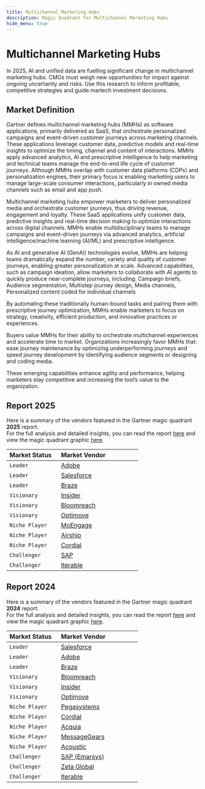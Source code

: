 ```yaml
---
title: Multichannel Marketing Hubs
description: Magic Quadrant for Multichannel Marketing Hubs
hide_menu: true
---
```


# Multichannel Marketing Hubs

In 2025, AI and unified data are fuelling significant change in multichannel marketing hubs. CMOs must weigh new opportunities for impact against ongoing uncertainty and risks. Use this research to inform profitable, competitive strategies and guide martech investment decisions.

## Market Definition

Gartner defines multichannel marketing hubs (MMHs) as software applications, primarily delivered as SaaS, that orchestrate personalized campaigns and event-driven customer journeys across marketing channels. These applications leverage customer data, predictive models and real-time insights to optimize the timing, channel and content of interactions. MMHs apply advanced analytics, AI and prescriptive intelligence to help marketing and technical teams manage the end-to-end life cycle of customer journeys. Although MMHs overlap with customer data platforms (CDPs) and personalization engines, their primary focus is enabling marketing users to manage large-scale consumer interactions, particularly in owned media channels such as email and app push.

Multichannel marketing hubs empower marketers to deliver personalized media and orchestrate customer journeys, thus driving revenue, engagement and loyalty. These SaaS applications unify customer data, predictive insights and real-time decision making to optimize interactions across digital channels. MMHs enable multidisciplinary teams to manage campaigns and event-driven journeys via advanced analytics, artificial intelligence/machine learning (AI/ML) and prescriptive intelligence.

As AI and generative AI (GenAI) technologies evolve, MMHs are helping teams dramatically expand the number, variety and quality of customer journeys, enabling greater personalization at scale. Advanced capabilities, such as campaign ideation, allow marketers to collaborate with AI agents to quickly produce near-complete journeys, including: Campaign briefs, Audience segmentation, Multistep journey design, Media channels, Personalized content coded for individual channels

By automating these traditionally human-bound tasks and pairing them with prescriptive journey optimization, MMHs enable marketers to focus on strategy, creativity, efficient production, and innovative practices or experiences.

Buyers value MMHs for their ability to orchestrate multichannel experiences and accelerate time to market. Organizations increasingly favor MMHs that: ease journey maintenance by optimizing underperforming journeys and speed journey development by identifying audience segments or designing and coding media.

These emerging capabilities enhance agility and performance, helping marketers stay competitive and increasing the tool’s value to the organization.

## Report 2025

Here is a summary of the vendors featured in the Gartner magic quadrant **2025** report. <br/>For the full analysis and detailed insights, you can read the report
<a href="/docs/2025/multichannel-marketing-hubs.pdf" target="_blank" rel="noopener noreferrer">here</a>
and view the magic quadrant graphic
<a href="/docs/2025/multichannel-marketing-hubs.png" target="_blank" rel="noopener noreferrer">here</a>.

| Market Status   | Market Vendor                        |
| --------------- | ------------------------------------ |
| `Leader`        | [Adobe](/vendors/adobe.md)           |
| `Leader`        | [Salesforce](/vendors/salesforce.md) |
| `Leader`        | [Braze](/vendors/braze.md)           |
| `Visionary`     | [Insider](/vendors/insider.md)       |
| `Visionary`     | [Bloomreach](/vendors/bloomreach.md) |
| `Visionary`     | [Optimove](/vendors/optimove.md)     |
| `Niche Player`  | [MoEngage](/vendors/moengage.md)     |
| `Niche Player`  | [Airship](/vendors/airship.md)       |
| `Niche Player`  | [Cordial](/vendors/cordial.md)       |
| `Challenger`    | [SAP](/vendors/sap.md)               |
| `Challenger`    | [Iterable](/vendors/iterable.md)     |

## Report 2024

Here is a summary of the vendors featured in the Gartner magic quadrant **2024** report. <br/>For the full analysis and detailed insights, you can read the report
<a href="/docs/2024/multichannel-marketing-hubs.pdf" target="_blank" rel="noopener noreferrer">here</a>
and view the magic quadrant graphic
<a href="/docs/2024/multichannel-marketing-hubs.png" target="_blank" rel="noopener noreferrer">here</a>.

| Market Status   | Market Vendor                                |
| --------------- | -------------------------------------------- |
| `Leader`        | [Salesforce](/vendors/salesforce.md)         |
| `Leader`        | [Adobe](/vendors/adobe.md)                   |
| `Leader`        | [Braze](/vendors/braze.md)                   |
| `Visionary`     | [Bloomreach](/vendors/bloomreach.md)         |
| `Visionary`     | [Insider](/vendors/insider.md)               |
| `Visionary`     | [Optimove](/vendors/optimove.md)             |
| `Niche Player`  | [Pegasystems](/vendors/pegasystems.md)       |
| `Niche Player`  | [Cordial](/vendors/cordial.md)               |
| `Niche Player`  | [Acquia](/vendors/acquia.md)                 |
| `Niche Player`  | [MessageGears](/vendors/messagegears.md)     |
| `Niche Player`  | [Acoustic](/vendors/acoustic.md)             |
| `Challenger`    | [SAP (Emarsys)](</vendors/sap-(emarsys).md>) |
| `Challenger`    | [Zeta Global](/vendors/zeta-global.md)       |
| `Challenger`    | [Iterable](/vendors/iterable.md)             |
